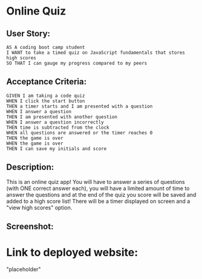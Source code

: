 # Online Quiz

## User Story:
```
AS A coding boot camp student
I WANT to take a timed quiz on JavaScript fundamentals that stores high scores
SO THAT I can gauge my progress compared to my peers
```

## Acceptance Criteria:
```
GIVEN I am taking a code quiz
WHEN I click the start button
THEN a timer starts and I am presented with a question
WHEN I answer a question
THEN I am presented with another question
WHEN I answer a question incorrectly
THEN time is subtracted from the clock
WHEN all questions are answered or the timer reaches 0
THEN the game is over
WHEN the game is over
THEN I can save my initials and score
```

## Description:
This is an online quiz app! You will have to answer a series of questions (with ONE correct answer each), you will have a limited amount of time to answer the questions and at the end of the quiz you score will be saved and added to a high score list! There will be a timer displayed on screen and a "view high scores" option.

## Screenshot:
<!--![Screenshot](.assets/img/screenshot.jpg) -->

# Link to deployed website:
"placeholder"